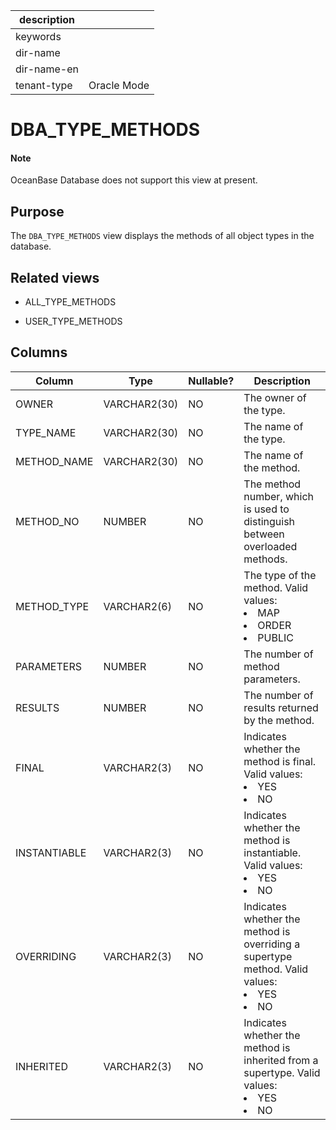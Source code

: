 | description ||
|---|---|
| keywords ||
| dir-name ||
| dir-name-en ||
| tenant-type | Oracle Mode |

DBA_TYPE_METHODS
=====================================

<main id="notice" type='explain'>
    <h4>Note</h4>
    <p>OceanBase Database does not support this view at present. </p>
  </main>

Purpose
-----------

The `DBA_TYPE_METHODS` view displays the methods of all object types in the database.

Related views
-------------

* ALL_TYPE_METHODS



* USER_TYPE_METHODS






Columns
-------------



| **Column** | **Type** | **Nullable?** | **Description** |
|--------------|--------------|----------------|-------------------------------------------------------------------------------------------------------------------------------------------------------------------------|
| OWNER | VARCHAR2(30) | NO | The owner of the type. |
| TYPE_NAME | VARCHAR2(30) | NO | The name of the type. |
| METHOD_NAME | VARCHAR2(30) | NO | The name of the method. |
| METHOD_NO | NUMBER | NO | The method number, which is used to distinguish between overloaded methods. |
| METHOD_TYPE | VARCHAR2(6) | NO | The type of the method. Valid values: <li> MAP   <li> ORDER   <li> PUBLIC |
| PARAMETERS | NUMBER | NO | The number of method parameters. |
| RESULTS | NUMBER | NO | The number of results returned by the method. |
| FINAL | VARCHAR2(3) | NO | Indicates whether the method is final. Valid values: <li> YES   <li> NO |
| INSTANTIABLE | VARCHAR2(3) | NO | Indicates whether the method is instantiable. Valid values: <li> YES   <li> NO |
| OVERRIDING | VARCHAR2(3) | NO | Indicates whether the method is overriding a supertype method. Valid values: <li> YES   <li> NO |
| INHERITED | VARCHAR2(3) | NO | Indicates whether the method is inherited from a supertype. Valid values: <li> YES   <li> NO |


